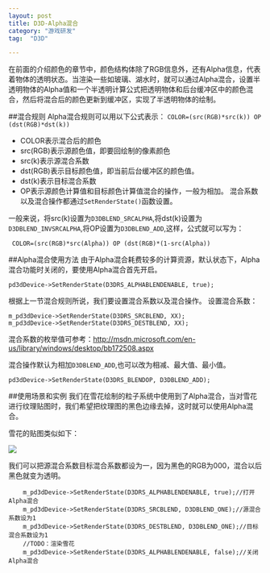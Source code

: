 ```yaml
---
layout: post
title: D3D-Alpha混合
category: "游戏研发"
tag:  "D3D"

---
```



在前面的介绍颜色的章节中，颜色结构体除了RGB信息外，还有Alpha信息，代表着物体的透明状态。当渲染一些如玻璃、湖水时，就可以通过Alpha混合，设置半透明物体的Alpha值和一个半透明计算公式把透明物体和后台缓冲区中的颜色混合，然后将混合后的颜色更新到缓冲区，实现了半透明物体的绘制。

##混合规则
Alpha混合规则可以用以下公式表示：
`COLOR=(src(RGB)*src(k)) OP (dst(RGB)*dst(k))`

- COLOR表示混合后的颜色
- src(RGB)表示源颜色值，即要回绘制的像素颜色
- src(k)表示源混合系数
- dst(RGB)表示目标颜色值，即当前后台缓冲区的颜色值。
- dst(k)表示目标混合系数
- OP表示源颜色计算值和目标颜色计算值混合的操作，一般为相加。
混合系数以及混合操作都通过`SetRenderState()`函数设置。

一般来说，将src(k)设置为`D3DBLEND_SRCALPHA`,将dst(k)设置为`D3DBLEND_INVSRCALPHA`,将OP设置为`D3DBLEND_ADD`,这样，公式就可以写为：

```
 COLOR=(src(RGB)*src(Alpha)) OP (dst(RGB)*(1-src(Alpha))
```

##Alpha混合使用方法
由于Alpha混合耗费较多的计算资源，默认状态下，Alpha混合功能时关闭的，要使用Alpha混合首先开启。

```
pd3dDevice->SetRenderState(D3DRS_ALPHABLENDENABLE, true);
```

根据上一节混合规则所说，我们要设置混合系数以及混合操作。
设置混合系数：

```
m_pd3dDevice->SetRenderState(D3DRS_SRCBLEND, XX);
m_pd3dDevice->SetRenderState(D3DRS_DESTBLEND, XX);
```

混合系数的枚举值可参考：http://msdn.microsoft.com/en-us/library/windows/desktop/bb172508.aspx

混合操作默认为相加`D3DBLEND_ADD`,也可以改为相减、最大值、最小值。

```
pd3dDevice->SetRenderState(D3DRS_BLENDOP, D3DBLEND_ADD);
```

##使用场景和实例
我们在雪花绘制的粒子系统中使用到了Alpha混合，当对雪花进行纹理贴图时，我们希望把纹理图的黑色边缘去掉，这时就可以使用Alpha混合。

雪花的贴图类似如下：

![](http://img.my.csdn.net/uploads/201304/01/1364751287_7662.jpg)

我们可以把源混合系数目标混合系数都设为一，因为黑色的RGB为000，混合以后黑色就变为透明。

```
	m_pd3dDevice->SetRenderState(D3DRS_ALPHABLENDENABLE, true);//打开Alpha混合
    m_pd3dDevice->SetRenderState(D3DRS_SRCBLEND, D3DBLEND_ONE);//源混合系数设为1
    m_pd3dDevice->SetRenderState(D3DRS_DESTBLEND, D3DBLEND_ONE);//目标混合系数设为1
	//TODO：渲染雪花
	m_pd3dDevice->SetRenderState(D3DRS_ALPHABLENDENABLE, false);//关闭Alpha混合	
```
